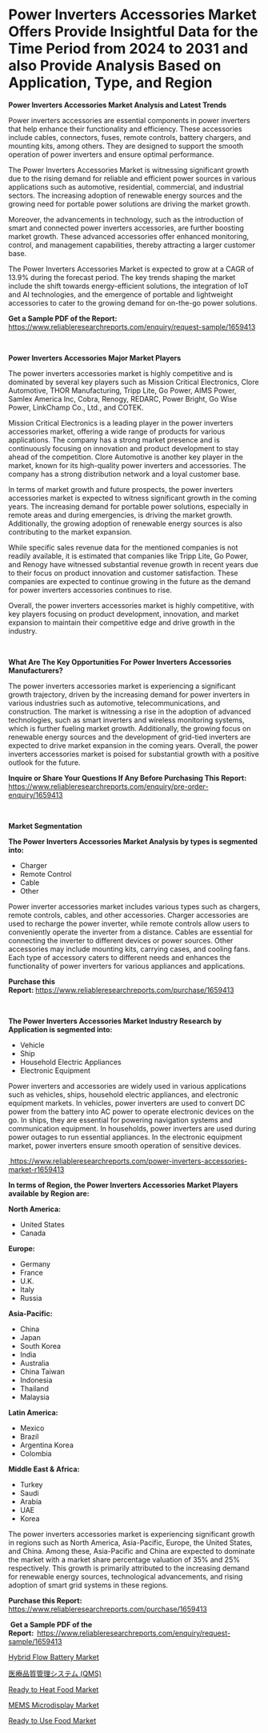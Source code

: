 <p><h1>Power Inverters Accessories Market Offers Provide Insightful Data for the Time Period from 2024 to 2031 and also Provide Analysis Based on Application, Type, and Region</h1></p><p><strong>Power Inverters Accessories Market Analysis and Latest Trends</strong></p>
<p><p>Power inverters accessories are essential components in power inverters that help enhance their functionality and efficiency. These accessories include cables, connectors, fuses, remote controls, battery chargers, and mounting kits, among others. They are designed to support the smooth operation of power inverters and ensure optimal performance.</p><p>The Power Inverters Accessories Market is witnessing significant growth due to the rising demand for reliable and efficient power sources in various applications such as automotive, residential, commercial, and industrial sectors. The increasing adoption of renewable energy sources and the growing need for portable power solutions are driving the market growth.</p><p>Moreover, the advancements in technology, such as the introduction of smart and connected power inverters accessories, are further boosting market growth. These advanced accessories offer enhanced monitoring, control, and management capabilities, thereby attracting a larger customer base.</p><p>The Power Inverters Accessories Market is expected to grow at a CAGR of 13.9% during the forecast period. The key trends shaping the market include the shift towards energy-efficient solutions, the integration of IoT and AI technologies, and the emergence of portable and lightweight accessories to cater to the growing demand for on-the-go power solutions.</p></p>
<p><strong>Get a Sample PDF of the Report:&nbsp;</strong> <a href="https://www.reliableresearchreports.com/enquiry/request-sample/1659413">https://www.reliableresearchreports.com/enquiry/request-sample/1659413</a></p>
<p>&nbsp;</p>
<p><strong>Power Inverters Accessories Major Market Players</strong></p>
<p><p>The power inverters accessories market is highly competitive and is dominated by several key players such as Mission Critical Electronics, Clore Automotive, THOR Manufacturing, Tripp Lite, Go Power, AIMS Power, Samlex America Inc, Cobra, Renogy, REDARC, Power Bright, Go Wise Power, LinkChamp Co., Ltd., and COTEK.</p><p>Mission Critical Electronics is a leading player in the power inverters accessories market, offering a wide range of products for various applications. The company has a strong market presence and is continuously focusing on innovation and product development to stay ahead of the competition. Clore Automotive is another key player in the market, known for its high-quality power inverters and accessories. The company has a strong distribution network and a loyal customer base.</p><p>In terms of market growth and future prospects, the power inverters accessories market is expected to witness significant growth in the coming years. The increasing demand for portable power solutions, especially in remote areas and during emergencies, is driving the market growth. Additionally, the growing adoption of renewable energy sources is also contributing to the market expansion.</p><p>While specific sales revenue data for the mentioned companies is not readily available, it is estimated that companies like Tripp Lite, Go Power, and Renogy have witnessed substantial revenue growth in recent years due to their focus on product innovation and customer satisfaction. These companies are expected to continue growing in the future as the demand for power inverters accessories continues to rise.</p><p>Overall, the power inverters accessories market is highly competitive, with key players focusing on product development, innovation, and market expansion to maintain their competitive edge and drive growth in the industry.</p></p>
<p>&nbsp;</p>
<p><strong>What Are The Key Opportunities For Power Inverters Accessories Manufacturers?</strong></p>
<p><p>The power inverters accessories market is experiencing a significant growth trajectory, driven by the increasing demand for power inverters in various industries such as automotive, telecommunications, and construction. The market is witnessing a rise in the adoption of advanced technologies, such as smart inverters and wireless monitoring systems, which is further fueling market growth. Additionally, the growing focus on renewable energy sources and the development of grid-tied inverters are expected to drive market expansion in the coming years. Overall, the power inverters accessories market is poised for substantial growth with a positive outlook for the future.</p></p>
<p><strong>Inquire or Share Your Questions If Any Before Purchasing This Report:</strong> <a href="https://www.reliableresearchreports.com/enquiry/pre-order-enquiry/1659413">https://www.reliableresearchreports.com/enquiry/pre-order-enquiry/1659413</a></p>
<p>&nbsp;</p>
<p><strong>Market Segmentation</strong></p>
<p><strong>The Power Inverters Accessories Market Analysis by types is segmented into:</strong></p>
<p><ul><li>Charger</li><li>Remote Control</li><li>Cable</li><li>Other</li></ul></p>
<p><p>Power inverter accessories market includes various types such as chargers, remote controls, cables, and other accessories. Charger accessories are used to recharge the power inverter, while remote controls allow users to conveniently operate the inverter from a distance. Cables are essential for connecting the inverter to different devices or power sources. Other accessories may include mounting kits, carrying cases, and cooling fans. Each type of accessory caters to different needs and enhances the functionality of power inverters for various appliances and applications.</p></p>
<p><strong>Purchase this Report:&nbsp;</strong><a href="https://www.reliableresearchreports.com/purchase/1659413">https://www.reliableresearchreports.com/purchase/1659413</a></p>
<p>&nbsp;</p>
<p><strong>The Power Inverters Accessories Market Industry Research by Application is segmented into:</strong></p>
<p><ul><li>Vehicle</li><li>Ship</li><li>Household Electric Appliances</li><li>Electronic Equipment</li></ul></p>
<p><p>Power inverters and accessories are widely used in various applications such as vehicles, ships, household electric appliances, and electronic equipment markets. In vehicles, power inverters are used to convert DC power from the battery into AC power to operate electronic devices on the go. In ships, they are essential for powering navigation systems and communication equipment. In households, power inverters are used during power outages to run essential appliances. In the electronic equipment market, power inverters ensure smooth operation of sensitive devices.</p></p>
<p><a href="https://www.reliableresearchreports.com/power-inverters-accessories-market-r1659413">&nbsp;https://www.reliableresearchreports.com/power-inverters-accessories-market-r1659413</a></p>
<p><strong>In terms of Region, the Power Inverters Accessories Market Players available by Region are:</strong></p>
<p>
    <p> <strong> North America: </strong>
        <ul>
            <li>United States</li>
            <li>Canada</li>
        </ul>
        </p> 
    <p> <strong> Europe: </strong>
        <ul>
            <li>Germany</li>
            <li>France</li>
            <li>U.K.</li>
            <li>Italy</li>
            <li>Russia</li>
        </ul>
        </p> 
    <p> <strong> Asia-Pacific: </strong>
        <ul>
            <li>China</li>
            <li>Japan</li>
            <li>South Korea</li>
            <li>India</li>
            <li>Australia</li>
            <li>China Taiwan</li>
            <li>Indonesia</li>
            <li>Thailand</li>
            <li>Malaysia</li>
        </ul>
        </p> 
    <p> <strong> Latin America: </strong>
        <ul>
            <li>Mexico</li>
            <li>Brazil</li>
            <li>Argentina Korea</li>
            <li>Colombia</li>
        </ul>
        </p> 
    <p> <strong> Middle East & Africa: </strong>
        <ul>
            <li>Turkey</li>
            <li>Saudi</li>
            <li>Arabia</li>
            <li>UAE</li>
            <li>Korea</li>
        </ul>
    </p>
    </p>
<p><p>The power inverters accessories market is experiencing significant growth in regions such as North America, Asia-Pacific, Europe, the United States, and China. Among these, Asia-Pacific and China are expected to dominate the market with a market share percentage valuation of 35% and 25% respectively. This growth is primarily attributed to the increasing demand for renewable energy sources, technological advancements, and rising adoption of smart grid systems in these regions.</p></p>
<p><strong>Purchase this Report: </strong><a href="https://www.reliableresearchreports.com/purchase/1659413">https://www.reliableresearchreports.com/purchase/1659413</a></p>
<p>&nbsp;<strong>Get a Sample PDF of the Report:&nbsp;&nbsp;</strong><a href="https://www.reliableresearchreports.com/enquiry/request-sample/1659413">https://www.reliableresearchreports.com/enquiry/request-sample/1659413</a></p>
<p><strong></strong></p>
<p><p><a href="https://www.linkedin.com/pulse/global-hybrid-flow-battery-market-size-amp-share-analysis-qeize">Hybrid Flow Battery Market</a></p><p><a href="https://github.com/RaeJenkins1952/Market-Research-Report-List-1/blob/main/8252727153910.md">医療品質管理システム (QMS)</a></p><p><a href="https://github.com/anwarsahrul281/Market-Research-Report-List-1/blob/main/ready-to-heat-food-market.md">Ready to Heat Food Market</a></p><p><a href="https://www.linkedin.com/pulse/global-mems-microdisplay-market-size-amp-share-analysis--uyy5e">MEMS Microdisplay Market</a></p><p><a href="https://github.com/qdaxyrhp12/Market-Research-Report-List-1/blob/main/ready-to-use-food-market.md">Ready to Use Food Market</a></p></p>